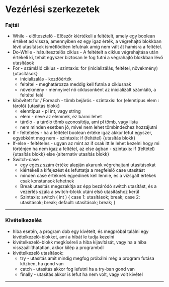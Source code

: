 # Vezérlési szerkezetek
### Fajtái
- While - elöltesztelő - Elöszőr kiértékeli a feltételt, amely egy boolean értéket ad vissza, amennyiben ez egy igaz érték, a végrehajtó blokkban lévő utasítások ismétlődően lefutnak amíg nem vált át hamisra a feltétel.
- Do-While - hátultesztelős ciklus - A feltételt a ciklus végrehajtása után értékeli ki, tehát egyszer biztosan le fog futni a végrahajtó blokkban lévő utasítások
- For - számláló ciklus - szintaxis: for (inicializálás, feltétel, növekmény) {utasítások}
	- inicializálás - kezdőérték
	- feltétel - meghatározza meddig kell futnia a ciklusnak 
	- növekmény - mennyivel nő ciklusonként az inicializált számláló, a feltétel felé
- kibővitett for / Foreach - tömb bejárós - szintaxis: for (elemtipus elem : tároló) {utasítás blokk} 
	- elemtípus  - pl int, vagy string
	- elem - neve az elemnek, ez bármi lehet
	- táróló - a táróló tömb azonosítója, ami pl tömb, vagy lista
	- nem minden esetben jó, mivel nem lehet tömbindexhez hozzájutni
- If - feltételes -  ha a feltétel boolean értéke igaz akkor lefut egyszer, egyébként meg nem - szintaxis: if (feltétel) {utasítás blokk}
- If-else - feltételes - ugyan az mint az if csak itt le lehet kezelni hogy mi történjen ha nem igaz a feltétel, az else ágban - szintaxis: if (feltétel) {utasítás blokk} else {alternativ utasítás blokk}
- Switch-case 
	- egy egész szám értéke alapján akarunk végrehajtani utasításokat
	- kiértékeli a kifejezést és lefuttatja a megfelelő case utasítást
	- minden case értéknek egyedinek kell lennie, és a vizsgált értékek csak konstansok lehetnek
	- Break utasítás megszakítja az épp bezáródó switch utasítást, és a vezérlés szála a switch-blokk utáni első utasításhoz kerül
	- Szintaxis: 
		switch ( int ) {
		case 1: utasítások; break;
		case 2: utasítások; break;
		default: utasítások; break; }
---
### Kivételkezelés
- hiba esetén, a program dob egy kivételt, és megpróbál találni egy kivételkezelő-blokkot, ami a hibát le tudja kezelni
- kivételkezelő-blokk megkíséreli a hiba kijavítását, vagy ha a hiba visszaállíthatatlan, akkor kilép a programból
- kivételkezelő utasítások: 
	- try - utasítás amit mindig megfog próbálni még a program futása közben, ha gond van
	- catch - utasítás akkor fog lefutni ha a try-ban gond van
	- finally - utasítás akkor is lefut ha nem volt, vagy volt kivétel
---